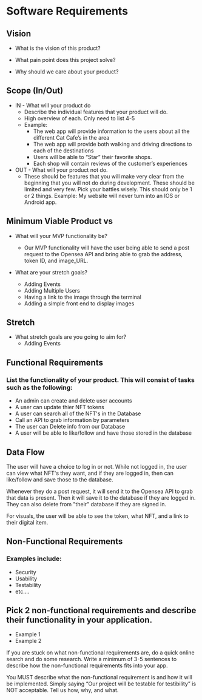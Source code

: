 # Software Requirements

## Vision

- What is the vision of this product?

- What pain point does this project solve?

- Why should we care about your product?

## Scope (In/Out)

- IN - What will your product do
  - Describe the individual features that your product will do.
  - High overview of each. Only need to list 4-5
  - Example:
    - The web app will provide information to the users about all the different Cat Cafe’s in the area
    - The web app will provide both walking and driving directions to each of the destinations
    - Users will be able to “Star” their favorite shops.
    - Each shop will contain reviews of the customer’s experiences
- OUT - What will your product not do.
  - These should be features that you will make very clear from the beginning that you will not do during development. These should be limited and very few. Pick your battles wisely. This should only be 1 or 2 things. Example: My website will never turn into an IOS or Android app.

## Minimum Viable Product vs

- What will your MVP functionality be?
  - Our MVP functionality will have the user being able to send a post request to the Opensea API and bring able to grab the address, token ID, and image_URL.

- What are your stretch goals?
  - Adding Events
  - Adding Multiple Users
  - Having a link to the image through the terminal
  - Adding a simple front end to display images

## Stretch

- What stretch goals are you going to aim for?
  - Adding Events

## Functional Requirements

### List the functionality of your product. This will consist of tasks such as the following:

- An admin can create and delete user accounts
- A user can update thier NFT tokens
- A user can search all of the NFT's in the Database
- Call an API to grab information by parameters
- The user can Delete info from our Database
- A user will be able to like/follow and have those stored in the database

## Data Flow

The user will have a choice to log in or not. While not logged in, the user can view what NFT's they want, and if they are logged in, then can like/follow and save those to the database. 

Whenever they do a post request, it will send it to the Opensea API to grab that data is present. Then it will save it to the database if they are logged in. They can also delete from "their" database if they are signed in.

For visuals, the user will be able to see the token, what NFT, and a link to their digital item.

## Non-Functional Requirements

### Examples include:

- Security
- Usability
- Testability
- etc….

## Pick 2 non-functional requirements and describe their functionality in your application.

- Example 1
- Example 2

If you are stuck on what non-functional requirements are, do a quick online search and do some research. Write a minimum of 3-5 sentences to describe how the non-functional requirements fits into your app.

You MUST describe what the non-functional requirement is and how it will be implemented. Simply saying “Our project will be testable for testibility” is NOT acceptable. Tell us how, why, and what.
